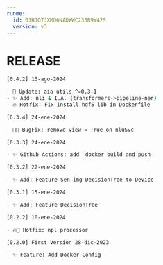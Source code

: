 ```yaml
---
runme:
  id: 01HJQ7JXMD6NADWWC23SR9W42S
  version: v3
---
```


# RELEASE

```bash {"id":"01HKVAHXZRTNKPYDCW81RW4SHF"}
[0.4.2] 13-ago-2024

- 🔄 Update: aia-utils ^=0.3.1
- ✨ Add: nli & I.A. (transformers->pipeline-ner)
- 🔥 Hotfix: Fix install hdf5 lib in Dockerfile

[0.3.4] 24-ene-2024

- 🐛🔧 BugFix: remove view = True on nluSvc

[0.3.3] 24-ene-2024

- ✨ Github Actions: add  docker build and push

[0.3.2] 22-ene-2024

- ✨ Add: Feature Sen img DecisionTree to Device

[0.3.1] 15-ene-2024

- ✨ Add: Feature DecisionTree

[0.2.2] 10-ene-2024

- 🔥🔧 Hotfix: npl processor

[0.2.0] First Version 28-dic-2023

- ✨ Feature: Add Docker Config

```

```bash {"id":"01HMYZQVSEN0KWCRWTR8HH6Z77"}

```

```bash {"id":"01HMYZQVZ0NFNBNSHCPXPN9W5V"}

```